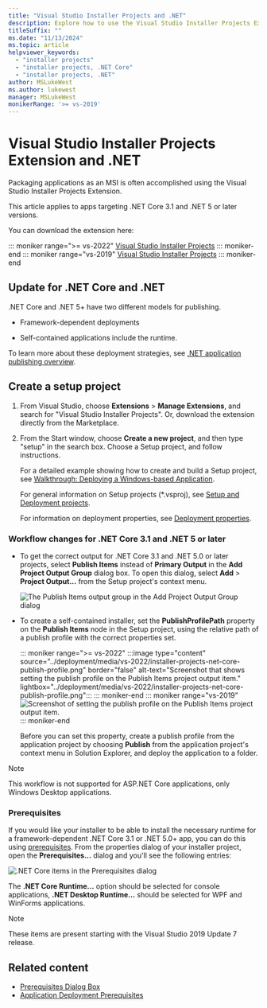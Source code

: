 ```yaml
---
title: "Visual Studio Installer Projects and .NET"
description: Explore how to use the Visual Studio Installer Projects Extension to package .NET Core 3.1 or .NET 5 and later version applications for Microsoft Installer (MSI).
titleSuffix: ""
ms.date: "11/13/2024"
ms.topic: article
helpviewer_keywords:
  - "installer projects"
  - "installer projects, .NET Core"
  - "installer projects, .NET"
author: MSLukeWest
ms.author: lukewest
manager: MSLukeWest
monikerRange: '>= vs-2019'
---
```

# Visual Studio Installer Projects Extension and .NET

Packaging applications as an MSI is often accomplished using the Visual Studio Installer Projects Extension.

This article applies to apps targeting .NET Core 3.1 and .NET 5 or later versions.

You can download the extension here:

::: moniker range=">= vs-2022"
[Visual Studio Installer Projects](https://marketplace.visualstudio.com/items?itemName=VisualStudioClient.MicrosoftVisualStudio2022InstallerProjects)
::: moniker-end
::: moniker range="vs-2019"
[Visual Studio Installer Projects](https://marketplace.visualstudio.com/items?itemName=VisualStudioClient.MicrosoftVisualStudio2017InstallerProjects)
::: moniker-end

## Update for .NET Core and .NET

.NET Core and .NET 5+ have two different models for publishing.

- Framework-dependent deployments

- Self-contained applications include the runtime.

To learn more about these deployment strategies, see [.NET application publishing overview](/dotnet/core/deploying/).

## Create a setup project

1. From Visual Studio, choose **Extensions** > **Manage Extensions**, and search for "Visual Studio Installer Projects". Or, download the extension directly from the Marketplace.

2. From the Start window, choose **Create a new project**, and then type "setup" in the search box. Choose a Setup project, and follow instructions.

   For a detailed example showing how to create and build a Setup project, see [Walkthrough: Deploying a Windows-based Application](/previous-versions/visualstudio/visual-studio-2010/k3bb4tfd(v=vs.100)).

   For general information on Setup projects (*.vsproj), see [Setup and Deployment projects](/previous-versions/visualstudio/visual-studio-2010/wx3b589t(v=vs.100)).

   For information on deployment properties, see [Deployment properties](/previous-versions/visualstudio/visual-studio-2010/seykw6dt(v=vs.100)).

### Workflow changes for .NET Core 3.1 and .NET 5 or later

- To get the correct output for .NET Core 3.1 and .NET 5.0 or later projects, select **Publish Items** instead of **Primary Output** in the **Add Project Output Group** dialog box.  To open this dialog, select **Add** > **Project Output...** from the Setup project's context menu.

  ![The Publish Items output group in the Add Project Output Group dialog](../deployment/media/installer-projects-net-core-publish-items-output.png "Pick Publish Items")

- To create a self-contained installer, set the **PublishProfilePath** property on the **Publish Items** node in the Setup project, using the relative path of a publish profile with the correct properties set.

  ::: moniker range=">= vs-2022"
  :::image type="content" source="../deployment/media/vs-2022/installer-projects-net-core-publish-profile.png" border="false" alt-text="Screenshot that shows setting the publish profile on the Publish Items project output item." lightbox="../deployment/media/vs-2022/installer-projects-net-core-publish-profile.png":::
  ::: moniker-end
  ::: moniker range="vs-2019"
  ![Screenshot of setting the publish profile on the Publish Items project output item.](../deployment/media/installer-projects-net-core-publish-profile.png "Set Publish Profile")
  ::: moniker-end

  Before you can set this property, create a publish profile from the application project by choosing **Publish** from the application project's context menu in Solution Explorer, and deploy the application to a folder.

>[!NOTE]
>This workflow is not supported for ASP.NET Core applications, only Windows Desktop applications.

### Prerequisites

If you would like your installer to be able to install the necessary runtime for a framework-dependent .NET Core 3.1 or .NET 5.0+ app, you can do this using [prerequisites](../deployment/application-deployment-prerequisites.md).  From the properties dialog of your installer project, open the **Prerequisites...** dialog and you'll see the following entries:

![.NET Core items in the Prerequisites dialog](../deployment/media/installer-projects-net-core-prerequisites.png ".NET Core Prerequisites")

The **.NET Core Runtime...** option should be selected for console applications, **.NET Desktop Runtime...** should be selected for WPF and WinForms applications.

>[!NOTE]
>These items are present starting with the Visual Studio 2019 Update 7 release.

## Related content

- [Prerequisites Dialog Box](/visualstudio/deployment/how-to-install-prerequisites-with-a-clickonce-application)
- [Application Deployment Prerequisites](../deployment/application-deployment-prerequisites.md)
